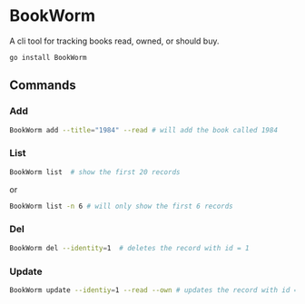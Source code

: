 # BookWorm

A cli tool for tracking books read, owned, or should buy. 

```
go install BookWorm
```

## Commands

### Add
```sh
BookWorm add --title="1984" --read # will add the book called 1984
```

### List
```sh
BookWorm list  # show the first 20 records
```

or 

```sh
BookWorm list -n 6 # will only show the first 6 records
```
### Del
```sh
BookWorm del --identity=1  # deletes the record with id = 1
```

### Update
```sh
BookWorm update --identiy=1 --read --own # updates the record with id = 1 to own and has read
```
